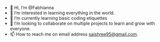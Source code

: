 - 👋 Hi, I’m @Fabhianna
- 👀 I’m interested in learning everything in the world.
- 🌱 I’m currently learning basic coding etiquettes
- 💞️ I’m looking to collaborate on multiple projects to learn and grow with everyone.
- 📫 How to reach me on email address saishree95@gmail.com.

<!---
Fabhianna/Fabhianna is a ✨ special ✨ repository because its `README.md` (this file) appears on your GitHub profile.
You can click the Preview link to take a look at your changes.
--->
